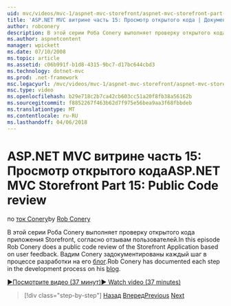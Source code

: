 ```yaml
---
uid: mvc/videos/mvc-1/aspnet-mvc-storefront/aspnet-mvc-storefront-part-15-public-code-review
title: 'ASP.NET MVC витрине часть 15: Просмотр открытого кода | Документы Microsoft'
author: robconery
description: В этой серии Роба Conery выполняет проверку открытого кода приложения Storefront, согласно отзывам пользователей. Вадим Conery задокументированы каждый шаг разработки...
ms.author: aspnetcontent
manager: wpickett
ms.date: 07/10/2008
ms.topic: article
ms.assetid: c06b991f-b1d8-4315-9bc7-d17bc644cbd3
ms.technology: dotnet-mvc
ms.prod: .net-framework
msc.legacyurl: /mvc/videos/mvc-1/aspnet-mvc-storefront/aspnet-mvc-storefront-part-15-public-code-review
msc.type: video
ms.openlocfilehash: b29e718c2b7ca42cb603cc51a20f8fb38a56162b
ms.sourcegitcommit: f8852267f463b62d7f975e56bea9aa3f68fbbdeb
ms.translationtype: MT
ms.contentlocale: ru-RU
ms.lasthandoff: 04/06/2018
---
```

<a name="aspnet-mvc-storefront-part-15-public-code-review"></a><span data-ttu-id="b698b-104">ASP.NET MVC витрине часть 15: Просмотр открытого кода</span><span class="sxs-lookup"><span data-stu-id="b698b-104">ASP.NET MVC Storefront Part 15: Public Code review</span></span>
====================
<span data-ttu-id="b698b-105">по [ток Conery](https://github.com/robconery)</span><span class="sxs-lookup"><span data-stu-id="b698b-105">by [Rob Conery](https://github.com/robconery)</span></span>

<span data-ttu-id="b698b-106">В этой серии Роба Conery выполняет проверку открытого кода приложения Storefront, согласно отзывам пользователей.</span><span class="sxs-lookup"><span data-stu-id="b698b-106">In this episode Rob Conery does a public code review of the Storefront Application based on user feedback.</span></span> <span data-ttu-id="b698b-107">Вадим Conery задокументированы каждый шаг в процессе разработки на его [блог](http://blog.wekeroad.com/mvc-storefront/mvcstore-part-15/).</span><span class="sxs-lookup"><span data-stu-id="b698b-107">Rob Conery has documented each step in the development process on his [blog](http://blog.wekeroad.com/mvc-storefront/mvcstore-part-15/).</span></span>

[<span data-ttu-id="b698b-108">&#9654;Посмотрите видео (37 минут)</span><span class="sxs-lookup"><span data-stu-id="b698b-108">&#9654; Watch video (37 minutes)</span></span>](https://channel9.msdn.com/Blogs/ASP-NET-Site-Videos/aspnet-mvc-storefront-part-15-public-code-review)

> [!div class="step-by-step"]
> <span data-ttu-id="b698b-109">[Назад](aspnet-mvc-storefront-part-14-rich-client-interaction.md)
> [Вперед](aspnet-mvc-storefront-part-16-membership-redo-with-openid.md)</span><span class="sxs-lookup"><span data-stu-id="b698b-109">[Previous](aspnet-mvc-storefront-part-14-rich-client-interaction.md)
[Next](aspnet-mvc-storefront-part-16-membership-redo-with-openid.md)</span></span>
